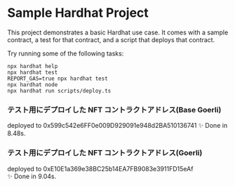 # Sample Hardhat Project

This project demonstrates a basic Hardhat use case. It comes with a sample contract, a test for that contract, and a script that deploys that contract.

Try running some of the following tasks:

```shell
npx hardhat help
npx hardhat test
REPORT_GAS=true npx hardhat test
npx hardhat node
npx hardhat run scripts/deploy.ts
```

### テスト用にデプロイした NFT コントラクトアドレス(Base Goerli)

deployed to 0x599c542e6FF0e009D929091e948d2BA510136741
✨ Done in 8.48s.

### テスト用にデプロイした NFT コントラクトアドレス(Goerli)

deployed to 0xE10E1a369e38BC25b14EA7FB9083e3911FD15eAf  
✨ Done in 9.04s.

